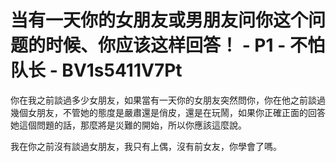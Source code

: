 # 当有一天你的女朋友或男朋友问你这个问题的时候、你应该这样回答！ - P1 - 不怕队长 - BV1s5411V7Pt

你在我之前談過多少女朋友，如果當有一天你的女朋友突然問你，你在他之前談過幾個女朋友，不管她的態度是嚴肅還是俏皮，還是在玩鬧，如果你正確正面的回答她這個問題的話，那麼將是災難的開始，所以你應該這麼說。

我在你之前沒有談過女朋友，我只有上偶，沒有前女友，你學會了嗎。